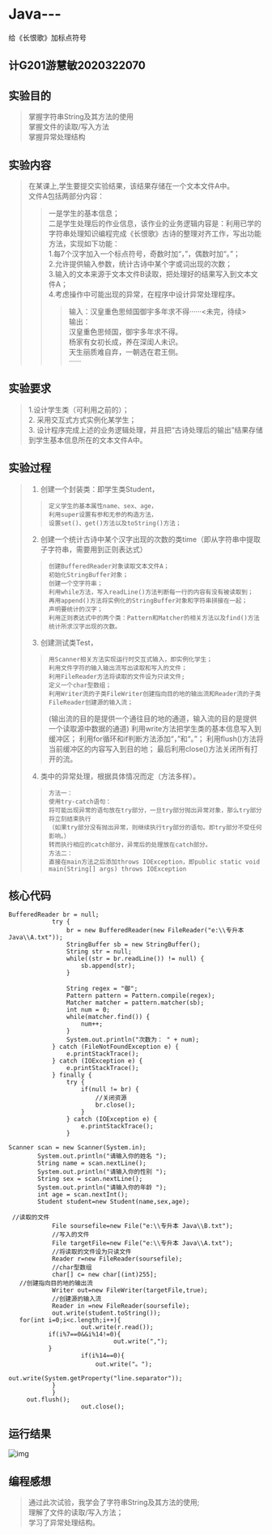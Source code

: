 # Java---
给《长恨歌》加标点符号
## 计G201游慧敏2020322070 
## 实验目的
> 掌握字符串String及其方法的使用<br>
> 掌握文件的读取/写入方法<br>
> 掌握异常处理结构<br>
## 实验内容
> 在某课上,学生要提交实验结果，该结果存储在一个文本文件A中。<br>
> 文件A包括两部分内容：<br>
>> 一是学生的基本信息；<br>
>> 二是学生处理后的作业信息，该作业的业务逻辑内容是：利用已学的字符串处理知识编程完成《长恨歌》古诗的整理对齐工作，写出功能方法，实现如下功能：<br>
>> 1.每7个汉字加入一个标点符号，奇数时加“，”，偶数时加“。”；<br>
>> 2.允许提供输入参数，统计古诗中某个字或词出现的次数；<br>
>> 3.输入的文本来源于文本文件B读取，把处理好的结果写入到文本文件A；<br>
>> 4.考虑操作中可能出现的异常，在程序中设计异常处理程序。<br>
>>
>>> 输入：汉皇重色思倾国御宇多年求不得······<未完，待续><br>
>>> 输出：<br>
>>> 汉皇重色思倾国，御宇多年求不得。<br>
>>> 杨家有女初长成，养在深闺人未识。<br>
>>> 天生丽质难自弃，一朝选在君王侧。<br>
>>> ······<br>
## 实验要求
>1.设计学生类（可利用之前的）；<br>
>2. 采用交互式方式实例化某学生；<br>
>3. 设计程序完成上述的业务逻辑处理，并且把“古诗处理后的输出”结果存储到学生基本信息所在的文本文件A中。<br>
## 实验过程
>1. 创建一个封装类：即学生类Student，
>>     定义学生的基本属性name、sex、age，
>>     利用super设置有参和无参的构造方法，
>>     设置set()、get()方法以及toString()方法；
>2. 创建一个统计古诗中某个汉字出现的次数的类time（即从字符串中提取子字符串，需要用到正则表达式）
>>     创建BufferedReader对象读取文本文件A；
>>     初始化StringBuffer对象；
>>     创建一个空字符串；
>>     利用while方法，写入readLine()方法判断每一行的内容有没有被读取到；
>>     再用append()方法将实例化的StringBuffer对象和字符串拼接在一起；
>>     声明要统计的汉字；
>>     利用正则表达式中的两个类：Pattern和Matcher的相关方法以及find()方法统计所求汉字出现的次数。
>3. 创建测试类Test，
>>     用Scanner相关方法实现运行时交互式输入，即实例化学生；
>>     利用文件字符的输入输出流写出读取和写入的文件；
>>     利用FileReader方法将读取的文件设为只读文件;
>>     定义一个char型数组；
>>     利用Writer流的子类FileWriter创建指向目的地的输出流和Reader流的子类FileReader创建源的输入流；
>>    (输出流的目的是提供一个通往目的地的通道，输入流的目的是提供一个读取源中数据的通道)
>>     利用write方法把学生类的基本信息写入到缓冲区；
>>     利用for循环和if判断方法添加“，”和“。”；
>>     利用flush()方法将当前缓冲区的内容写入到目的地；
>>     最后利用close()方法关闭所有打开的流。
>4. 类中的异常处理，根据具体情况而定（方法多样）。<br>
>>     方法一：
>>     使用try-catch语句：
>>     将可能出现异常的语句放在try部分，一旦try部分抛出异常对象，那么try部分将立刻结束执行
>>     （如果try部分没有抛出异常，则继续执行try部分的语句。即try部分不受任何影响。）
>>     转而执行相应的catch部分，异常后的处理放在catch部分。
>>     方法二：
>>     直接在main方法之后添加throws IOException，即public static void main(String[] args) throws IOException 
## 核心代码
```
BufferedReader br = null;
			try {	
				br = new BufferedReader(new FileReader("e:\\专升本 Java\\A.txt"));
				StringBuffer sb = new StringBuffer();
				String str = null;
				while((str = br.readLine()) != null) {
					sb.append(str);
				}
				
				String regex = "御";
				Pattern pattern = Pattern.compile(regex);
				Matcher matcher = pattern.matcher(sb);				
				int num = 0;
				while(matcher.find()) {
					num++;
				}				
				System.out.println("次数为： " + num);
			} catch (FileNotFoundException e) {			
				e.printStackTrace();
			} catch (IOException e) {				
				e.printStackTrace();
			} finally {
				try {
					if(null != br) {
						//关闭资源
						br.close();
					}
				} catch (IOException e) {				
					e.printStackTrace();
				}		
```
```
Scanner scan = new Scanner(System.in);
		System.out.println("请输入你的姓名 ");
		String name = scan.nextLine();
		System.out.println("请输入你的性别 ");
		String sex = scan.nextLine();
		System.out.println("请输入你的年龄 ");
		int age = scan.nextInt();
		Student student=new Student(name,sex,age);
```
```
 //读取的文件
			File soursefile=new File("e:\\专升本 Java\\B.txt");						
			//写入的文件
			File targetFile=new File("e:\\专升本 Java\\A.txt");
			//将读取的文件设为只读文件
			Reader r=new FileReader(soursefile);
			//char型数组
			char[] c= new char[(int)255];
   //创建指向目的地的输出流
			Writer out=new FileWriter(targetFile,true);
			//创建源的输入流
			Reader in =new FileReader(soursefile);
			out.write(student.toString());
   for(int i=0;i<c.length;i++){
		        	out.write(r.read());
           if(i%7==0&&i%14!=0){						
						     out.write(",");	
           }
					if(i%14==0){
						out.write("。");
						out.write(System.getProperty("line.separator"));
			}
			}
     out.flush();
					out.close();
```	

## 运行结果
![img]()
## 编程感想
> 通过此次试验，我学会了字符串String及其方法的使用;<br>
> 理解了文件的读取/写入方法；<br>
> 学习了异常处理结构。

